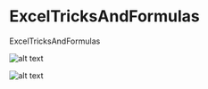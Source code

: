 # ExcelTricksAndFormulas
ExcelTricksAndFormulas

![alt text](https://www.analyticsvidhya.com/wp-content/uploads/2016/12/excel-function-infographics-001.jpg)

![alt text](https://www.analyticsvidhya.com/wp-content/uploads/2016/12/excel-shortcuts-001.jpg)
